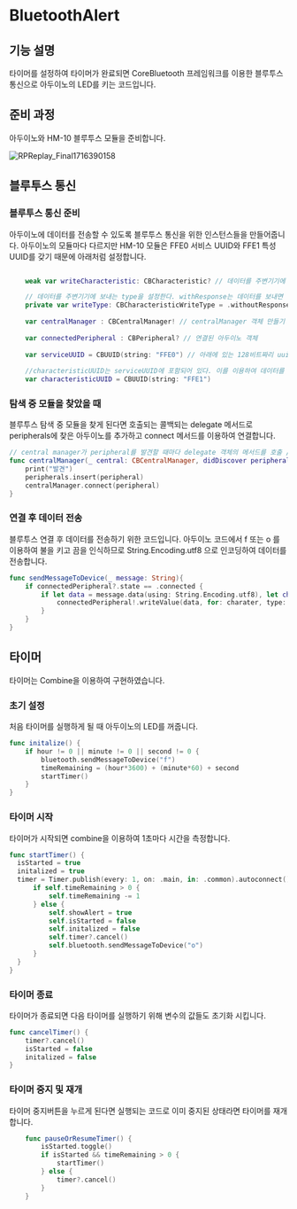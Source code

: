 # BluetoothAlert

## 기능 설명
타이머를 설정하여 타이머가 완료되면 CoreBluetooth 프레임워크를 이용한 블루투스 통신으로 아두이노의 LED를 키는 코드입니다.

## 준비 과정
아두이노와 HM-10 블루투스 모듈을 준비합니다.


![RPReplay_Final1716390158](https://github.com/iOS-Developer-KR/BluetoothAlert/assets/155956734/7e5fb441-15a5-42c7-b738-bb2d8c659ba8)

## 블루투스 통신
### 블루투스 통신 준비

아두이노에 데이터를 전송할 수 있도록 블루투스 통신을 위한 인스턴스들을 만들어줍니다.
아두이노의 모듈마다 다르지만 HM-10 모듈은 FFE0 서비스 UUID와 FFE1 특성UUID를 갖기 때문에 아래처럼 설정합니다.
```swift

    weak var writeCharacteristic: CBCharacteristic? // 데이터를 주변기기에 보내기 위한 characcteristic을 저장하는 변수

    // 데이터를 주변기기에 보내는 type을 설정한다. withResponse는 데이터를 보내면 이에 대한 답장이 오는 경우, withoutResponse는 데이터를 보내도 답장이 오지 않는 경우
    private var writeType: CBCharacteristicWriteType = .withoutResponse
    
    var centralManager : CBCentralManager! // centralManager 객체 만들기
        
    var connectedPeripheral : CBPeripheral? // 연결된 아두이노 객체
    
    var serviceUUID = CBUUID(string: "FFE0") // 아래에 있는 128비트짜리 uuid를 사용하면 모듈을 못찾는다.
    
    //characteristicUUID는 serviceUUID에 포함되어 있다. 이를 이용하여 데이터를 송수신한다. FFE0 서비스가 갖고있는 FFE1로 설정한다.
    var characteristicUUID = CBUUID(string: "FFE1")
```

### 탐색 중 모듈을 찾았을 때
블루투스 탐색 중 모듈을 찾게 된다면 호출되는 콜백되는 delegate 메서드로 peripherals에 찾은 아두이노를 추가하고 connect 메서드를 이용하여 연결합니다.
```swift
// central manager가 peripheral를 발견할 때마다 delegate 객체의 메서드를 호출 // RSSI: 신호강도
func centralManager(_ central: CBCentralManager, didDiscover peripheral: CBPeripheral, advertisementData: [String : Any], rssi RSSI: NSNumber) {
    print("발견")
    peripherals.insert(peripheral)
    centralManager.connect(peripheral)
}
```

### 연결 후 데이터 전송
블루투스 연결 후 데이터를 전송하기 위한 코드입니다.
아두이노 코드에서 f 또는 o 를 이용하여 불을 키고 끔을 인식하므로 String.Encoding.utf8 으로 인코딩하여 데이터를 전송합니다.
```swift
func sendMessageToDevice(_ message: String){
    if connectedPeripheral?.state == .connected {
        if let data = message.data(using: String.Encoding.utf8), let charater = writeCharacteristic {
            connectedPeripheral!.writeValue(data, for: charater, type: writeType) // writeCharacteristic은 주변기기에 보내기 위한 특성
        }
    }
}
```

## 타이머
타이머는 Combine을 이용하여 구현하였습니다.

### 초기 설정
처음 타이머를 실행하게 될 때 아두이노의 LED를 꺼줍니다.
```swift
func initalize() {
    if hour != 0 || minute != 0 || second != 0 {
        bluetooth.sendMessageToDevice("f")
        timeRemaining = (hour*3600) + (minute*60) + second
        startTimer()
    }
}
```

### 타이머 시작
타이머가 시작되면 combine을 이용하여 1초마다 시간을 측정합니다.

```swift
func startTimer() {
  isStarted = true
  initalized = true
  timer = Timer.publish(every: 1, on: .main, in: .common).autoconnect().sink { _ in
      if self.timeRemaining > 0 {
          self.timeRemaining -= 1
      } else {
          self.showAlert = true
          self.isStarted = false
          self.initalized = false
          self.timer?.cancel()
          self.bluetooth.sendMessageToDevice("o")
      }
  }
}
```

### 타이머 종료
타이머가 종료되면 다음 타이머를 실행하기 위해 변수의 값들도 초기화 시킵니다.
```swift
func cancelTimer() {
    timer?.cancel()
    isStarted = false
    initalized = false
}
```

### 타이머 중지 및 재개
타이머 중지버튼을 누르게 된다면 실행되는 코드로 이미 중지된 상태라면 타이머를 재개합니다.
```swift
    func pauseOrResumeTimer() {
        isStarted.toggle()
        if isStarted && timeRemaining > 0 {
            startTimer()
        } else {
            timer?.cancel()
        }
    }
```
